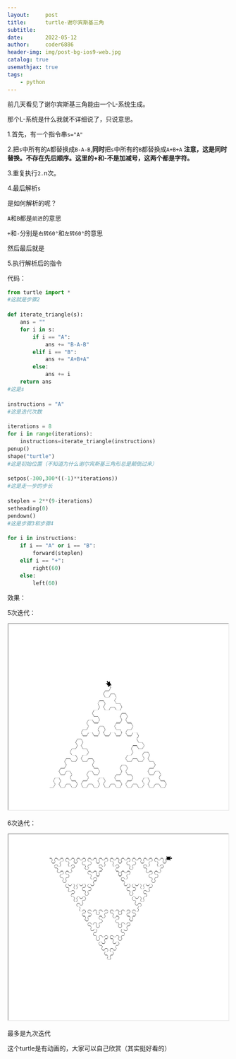 ```yaml
---
layout:     post
title:      turtle-谢尔宾斯基三角
subtitle:   
date:       2022-05-12
author:     coder6886
header-img: img/post-bg-ios9-web.jpg
catalog: true
usemathjax: true
tags:
    - python
---
```

前几天看见了谢尔宾斯基三角能由一个L-系统生成。

那个L-系统是什么我就不详细说了，只说意思。

1.首先，有一个指令串`s="A"`

2.把`s`中所有的`A`都替换成`B-A-B`,**同时**把`s`中所有的`B`都替换成`A+B+A` **注意，这是同时替换。不存在先后顺序。这里的+和-不是加减号，这两个都是字符。**

3.重复执行`2.`n次。

4.最后解析`s`

是如何解析的呢？

`A`和`B`都是`前进`的意思

`+`和`-`分别是`右转60°`和`左转60°`的意思

然后最后就是

5.执行解析后的指令

代码：
```python
from turtle import *
#这就是步骤2

def iterate_triangle(s):
    ans = ""
    for i in s:
        if i == "A":
            ans += "B-A-B"
        elif i == "B":
            ans += "A+B+A"
        else:
            ans += i
    return ans
#这是s

instructions = "A"
#这是迭代次数

iterations = 8
for i in range(iterations):
    instructions=iterate_triangle(instructions)
penup()
shape("turtle")
#这是初始位置（不知道为什么谢尔宾斯基三角形总是颠倒过来）

setpos(-300,300*((-1)**iterations))
#这是走一步的步长

steplen = 2**(9-iterations)
setheading(0)
pendown()
#这是步骤3和步骤4

for i in instructions:
    if i == "A" or i == "B":
        forward(steplen)
    elif i == "+":
        right(60)
    else:
        left(60)

```
效果：

5次迭代：

![sierpinski-triangle-turtle-5-iter.png](/img/sierpinski-triangle-turtle-5-iter.png)

6次迭代：

![sierpinski-triangle-turtle-6-iter.png](/img/sierpinski-triangle-turtle-6-iter.png)

最多是九次迭代

这个turtle是有动画的，大家可以自己欣赏（其实挺好看的）
